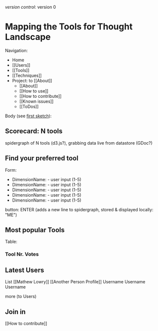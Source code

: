 *version control*: version 0
# Mapping the Tools for Thought Landscape

Navigation:
* Home
* [[Users]] 
* [[Tools]]
* [[Techniques]]
* Project: to [[About]]
	* [[About]]
	* [[How to use]]
	* [[How to contribute]]
	* [[Known issues]] 
	* [[ToDos]]

Body (see [first sketch]([[homepagesketch1.png]])):
## Scorecard: N tools 
spidergraph of N tools (d3.js?), grabbing data live from datastore (GDoc?)

## Find your preferred tool
Form:
* DimensionName: - user input (1-5)
* DimensionName: - user input (1-5)
* DimensionName: - user input (1-5)
* DimensionName: - user input (1-5)
* DimensionName: - user input (1-5)

button: ENTER (adds a new line to spidergraph, stored & displayed locally: "ME")

## Most popular Tools
Table:
### Tool    Nr. Votes


## Latest Users
List
[[Mathew Lowry]]
[[Another Person Profile]]
Username
Username
Username

more (to Users)

## Join in
[[How to contribute]]